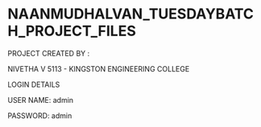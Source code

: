 # NAANMUDHALVAN_TUESDAYBATCH_PROJECT_FILES
PROJECT CREATED BY : 

 NIVETHA V
 5113 - KINGSTON ENGINEERING COLLEGE
             
LOGIN DETAILS

USER NAME: admin

PASSWORD: admin
